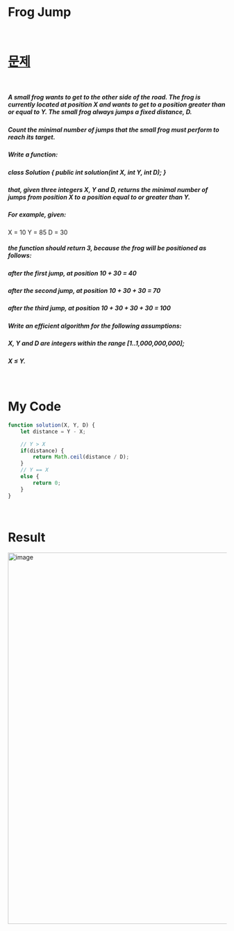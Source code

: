 # Frog Jump

<br>

# <a href="https://app.codility.com/programmers/lessons/3-time_complexity/">문제</a>

<br>

##### A small frog wants to get to the other side of the road. The frog is currently located at position X and wants to get to a position greater than or equal to Y. The small frog always jumps a fixed distance, D.
##### Count the minimal number of jumps that the small frog must perform to reach its target.
##### Write a function:
##### class Solution { public int solution(int X, int Y, int D); }
##### that, given three integers X, Y and D, returns the minimal number of jumps from position X to a position equal to or greater than Y.
##### For example, given:
  X = 10
  Y = 85
  D = 30
##### the function should return 3, because the frog will be positioned as follows:
##### after the first jump, at position 10 + 30 = 40
##### after the second jump, at position 10 + 30 + 30 = 70
##### after the third jump, at position 10 + 30 + 30 + 30 = 100
##### Write an efficient algorithm for the following assumptions:
##### X, Y and D are integers within the range [1..1,000,000,000];
##### X ≤ Y.

<br>

# My Code

```javascript
function solution(X, Y, D) {
    let distance = Y - X;

    // Y > X
    if(distance) {
        return Math.ceil(distance / D);
    }
    // Y == X
    else {
        return 0;
    }
}
```

<br>

# Result
<img width="854" alt="image" src="https://user-images.githubusercontent.com/74173976/207805219-c53c8e16-1ad8-47b6-a4aa-31be93814e6d.png">
